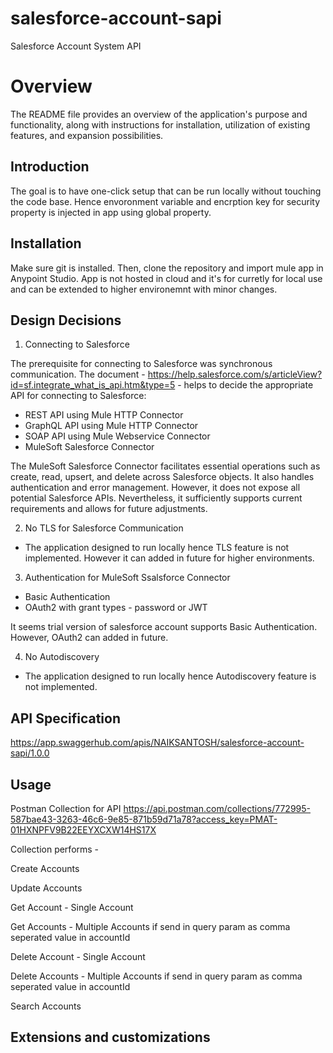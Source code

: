 # salesforce-account-sapi
Salesforce Account System API

# Overview

The README file provides an overview of the application's purpose and functionality, along with instructions for installation, utilization of existing features, and expansion possibilities.

## Introduction 

The goal is to have  one-click setup that can be run locally without touching the code base. Hence envoronment variable and encrption key for security property is injected in app using global property. 

## Installation

Make sure git is installed. Then, clone the repository and import mule app in Anypoint Studio.
App is not hosted in cloud and it's for curretly for local use and can be extended to higher environemnt with minor changes. 

## Design Decisions

1. Connecting to Salesforce

The prerequisite for connecting to Salesforce was synchronous communication. The document - https://help.salesforce.com/s/articleView?id=sf.integrate_what_is_api.htm&type=5 - helps to decide the appropriate API for connecting to Salesforce:

- REST API using Mule HTTP Connector
- GraphQL API using Mule HTTP Connector
- SOAP API using Mule Webservice Connector
- MuleSoft Salesforce Connector 

The MuleSoft Salesforce Connector facilitates essential operations such as create, read, upsert, and delete across Salesforce objects. It also handles authentication and error management. However, it does not expose all potential Salesforce APIs. Nevertheless, it sufficiently supports current requirements and allows for future adjustments.


2. No TLS for Salesforce Communication
- The application designed to run locally hence TLS feature is not implemented. However it can added in future for higher environments.

3. Authentication for MuleSoft Ssalsforce Connector
- Basic Authentication
- OAuth2 with grant types - password or JWT

It seems trial version of salesforce account supports Basic Authentication. However, OAuth2 can added in future. 

4. No Autodiscovery

- The application designed to run locally hence Autodiscovery feature is not implemented. 


## API Specification

https://app.swaggerhub.com/apis/NAIKSANTOSH/salesforce-account-sapi/1.0.0

## Usage

Postman Collection for API  https://api.postman.com/collections/772995-587bae43-3263-46c6-9e85-871b59d71a78?access_key=PMAT-01HXNPFV9B22EEYXCXW14HS17X


Collection performs -

Create Accounts 

Update Accounts 

Get Account - Single Account

Get Accounts - Multiple Accounts if send in query param as comma seperated value in accountId

Delete Account - Single Account

Delete Accounts - Multiple Accounts if send in query param as comma seperated value in accountId

Search Accounts 

## Extensions and customizations








 
 
 
 







